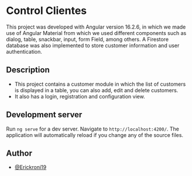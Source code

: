 # Control Clientes

This project was developed with Angular version 16.2.6, in which we made use of Angular Material from which we used different components such as dialog, table, snackbar, input, form Field, among others.
A Firestore database was also implemented to store customer information and user authentication.

## Description
- This project contains a customer module in which the list of customers is displayed in a table, you can also add, edit and delete customers.
- It also has a login, registration and configuration view.
  
## Development server

Run `ng serve` for a dev server. Navigate to `http://localhost:4200/`. The application will automatically reload if you change any of the source files.

## Author
- [@Erickroni19](https://github.com/Erickroni19)

